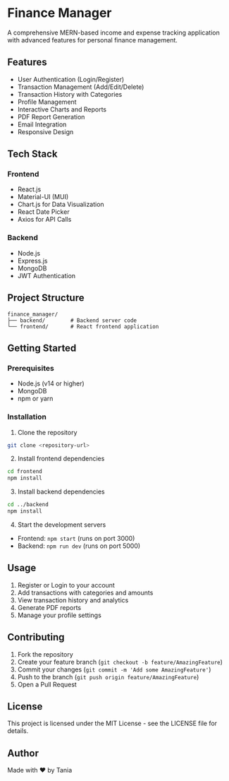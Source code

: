 # Finance Manager

A comprehensive MERN-based income and expense tracking application with advanced features for personal finance management.

## Features

- User Authentication (Login/Register)
- Transaction Management (Add/Edit/Delete)
- Transaction History with Categories
- Profile Management
- Interactive Charts and Reports
- PDF Report Generation
- Email Integration
- Responsive Design

## Tech Stack

### Frontend
- React.js
- Material-UI (MUI)
- Chart.js for Data Visualization
- React Date Picker
- Axios for API Calls

### Backend
- Node.js
- Express.js
- MongoDB
- JWT Authentication

## Project Structure

```
finance_manager/
├── backend/        # Backend server code
└── frontend/       # React frontend application
```

## Getting Started

### Prerequisites
- Node.js (v14 or higher)
- MongoDB
- npm or yarn

### Installation

1. Clone the repository
```bash
git clone <repository-url>
```

2. Install frontend dependencies
```bash
cd frontend
npm install
```

3. Install backend dependencies
```bash
cd ../backend
npm install
```

4. Start the development servers
- Frontend: `npm start` (runs on port 3000)
- Backend: `npm run dev` (runs on port 5000)

## Usage

1. Register or Login to your account
2. Add transactions with categories and amounts
3. View transaction history and analytics
4. Generate PDF reports
5. Manage your profile settings

## Contributing

1. Fork the repository
2. Create your feature branch (`git checkout -b feature/AmazingFeature`)
3. Commit your changes (`git commit -m 'Add some AmazingFeature'`)
4. Push to the branch (`git push origin feature/AmazingFeature`)
5. Open a Pull Request

## License

This project is licensed under the MIT License - see the LICENSE file for details.

## Author

Made with ❤️ by Tania
